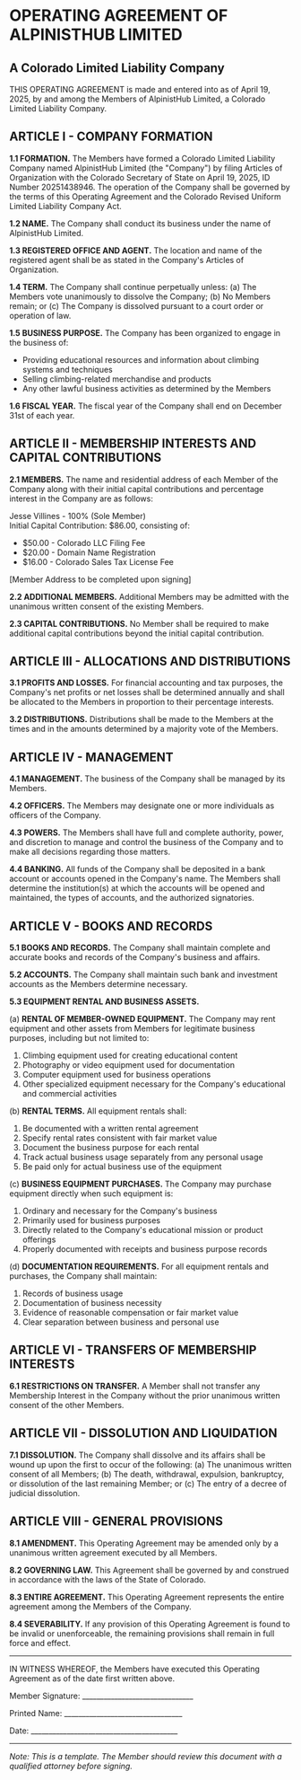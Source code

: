 # OPERATING AGREEMENT OF ALPINISTHUB LIMITED
## A Colorado Limited Liability Company

THIS OPERATING AGREEMENT is made and entered into as of April 19, 2025, by and among the Members of AlpinistHub Limited, a Colorado Limited Liability Company.

## ARTICLE I - COMPANY FORMATION

**1.1 FORMATION.** The Members have formed a Colorado Limited Liability Company named AlpinistHub Limited (the "Company") by filing Articles of Organization with the Colorado Secretary of State on April 19, 2025, ID Number 20251438946. The operation of the Company shall be governed by the terms of this Operating Agreement and the Colorado Revised Uniform Limited Liability Company Act.

**1.2 NAME.** The Company shall conduct its business under the name of AlpinistHub Limited.

**1.3 REGISTERED OFFICE AND AGENT.** The location and name of the registered agent shall be as stated in the Company's Articles of Organization.

**1.4 TERM.** The Company shall continue perpetually unless:
(a) The Members vote unanimously to dissolve the Company;
(b) No Members remain; or
(c) The Company is dissolved pursuant to a court order or operation of law.

**1.5 BUSINESS PURPOSE.** The Company has been organized to engage in the business of:
- Providing educational resources and information about climbing systems and techniques
- Selling climbing-related merchandise and products
- Any other lawful business activities as determined by the Members

**1.6 FISCAL YEAR.** The fiscal year of the Company shall end on December 31st of each year.

## ARTICLE II - MEMBERSHIP INTERESTS AND CAPITAL CONTRIBUTIONS

**2.1 MEMBERS.** The name and residential address of each Member of the Company along with their initial capital contributions and percentage interest in the Company are as follows:

Jesse Villines - 100% (Sole Member)  
Initial Capital Contribution: $86.00, consisting of:  
- $50.00 - Colorado LLC Filing Fee  
- $20.00 - Domain Name Registration  
- $16.00 - Colorado Sales Tax License Fee  

[Member Address to be completed upon signing]  

**2.2 ADDITIONAL MEMBERS.** Additional Members may be admitted with the unanimous written consent of the existing Members.

**2.3 CAPITAL CONTRIBUTIONS.** No Member shall be required to make additional capital contributions beyond the initial capital contribution.

## ARTICLE III - ALLOCATIONS AND DISTRIBUTIONS

**3.1 PROFITS AND LOSSES.** For financial accounting and tax purposes, the Company's net profits or net losses shall be determined annually and shall be allocated to the Members in proportion to their percentage interests.

**3.2 DISTRIBUTIONS.** Distributions shall be made to the Members at the times and in the amounts determined by a majority vote of the Members.

## ARTICLE IV - MANAGEMENT

**4.1 MANAGEMENT.** The business of the Company shall be managed by its Members.

**4.2 OFFICERS.** The Members may designate one or more individuals as officers of the Company.

**4.3 POWERS.** The Members shall have full and complete authority, power, and discretion to manage and control the business of the Company and to make all decisions regarding those matters.

**4.4 BANKING.** All funds of the Company shall be deposited in a bank account or accounts opened in the Company's name. The Members shall determine the institution(s) at which the accounts will be opened and maintained, the types of accounts, and the authorized signatories.

## ARTICLE V - BOOKS AND RECORDS

**5.1 BOOKS AND RECORDS.** The Company shall maintain complete and accurate books and records of the Company's business and affairs.

**5.2 ACCOUNTS.** The Company shall maintain such bank and investment accounts as the Members determine necessary.

**5.3 EQUIPMENT RENTAL AND BUSINESS ASSETS.** 

(a) **RENTAL OF MEMBER-OWNED EQUIPMENT.** The Company may rent equipment and other assets from Members for legitimate business purposes, including but not limited to:
   1. Climbing equipment used for creating educational content
   2. Photography or video equipment used for documentation
   3. Computer equipment used for business operations
   4. Other specialized equipment necessary for the Company's educational and commercial activities

(b) **RENTAL TERMS.** All equipment rentals shall:
   1. Be documented with a written rental agreement
   2. Specify rental rates consistent with fair market value
   3. Document the business purpose for each rental
   4. Track actual business usage separately from any personal usage
   5. Be paid only for actual business use of the equipment

(c) **BUSINESS EQUIPMENT PURCHASES.** The Company may purchase equipment directly when such equipment is:
   1. Ordinary and necessary for the Company's business
   2. Primarily used for business purposes
   3. Directly related to the Company's educational mission or product offerings
   4. Properly documented with receipts and business purpose records

(d) **DOCUMENTATION REQUIREMENTS.** For all equipment rentals and purchases, the Company shall maintain:
   1. Records of business usage
   2. Documentation of business necessity
   3. Evidence of reasonable compensation or fair market value
   4. Clear separation between business and personal use

## ARTICLE VI - TRANSFERS OF MEMBERSHIP INTERESTS

**6.1 RESTRICTIONS ON TRANSFER.** A Member shall not transfer any Membership Interest in the Company without the prior unanimous written consent of the other Members.

## ARTICLE VII - DISSOLUTION AND LIQUIDATION

**7.1 DISSOLUTION.** The Company shall dissolve and its affairs shall be wound up upon the first to occur of the following:
(a) The unanimous written consent of all Members;
(b) The death, withdrawal, expulsion, bankruptcy, or dissolution of the last remaining Member; or
(c) The entry of a decree of judicial dissolution.

## ARTICLE VIII - GENERAL PROVISIONS

**8.1 AMENDMENT.** This Operating Agreement may be amended only by a unanimous written agreement executed by all Members.

**8.2 GOVERNING LAW.** This Agreement shall be governed by and construed in accordance with the laws of the State of Colorado.

**8.3 ENTIRE AGREEMENT.** This Operating Agreement represents the entire agreement among the Members of the Company.

**8.4 SEVERABILITY.** If any provision of this Operating Agreement is found to be invalid or unenforceable, the remaining provisions shall remain in full force and effect.

---

IN WITNESS WHEREOF, the Members have executed this Operating Agreement as of the date first written above.

Member Signature: _______________________________

Printed Name: _________________________________

Date: _________________________________________

---

*Note: This is a template. The Member should review this document with a qualified attorney before signing.*
